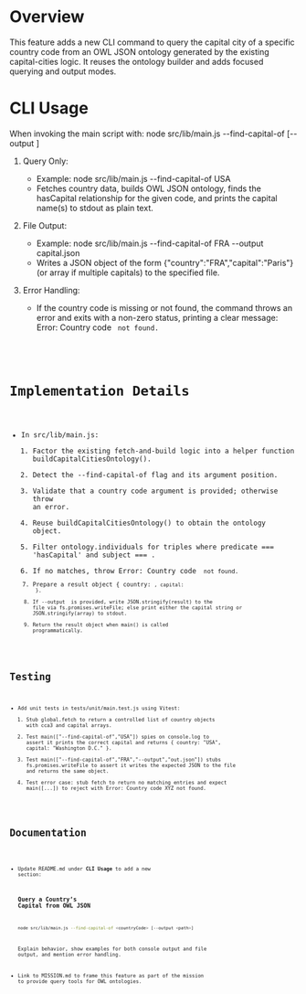 # Overview

This feature adds a new CLI command to query the capital city of a specific country code from an OWL JSON ontology generated by the existing capital-cities logic. It reuses the ontology builder and adds focused querying and output modes.

# CLI Usage

When invoking the main script with:
  node src/lib/main.js --find-capital-of <countryCode> [--output <path>]

1. Query Only:
   - Example: node src/lib/main.js --find-capital-of USA
   - Fetches country data, builds OWL JSON ontology, finds the hasCapital relationship for the given code, and prints the capital name(s) to stdout as plain text.

2. File Output:
   - Example: node src/lib/main.js --find-capital-of FRA --output capital.json
   - Writes a JSON object of the form {"country":"FRA","capital":"Paris"} (or array if multiple capitals) to the specified file.

3. Error Handling:
   - If the country code is missing or not found, the command throws an error and exits with a non-zero status, printing a clear message: Error: Country code <code> not found.

# Implementation Details

- In src/lib/main.js:
  1. Factor the existing fetch-and-build logic into a helper function buildCapitalCitiesOntology().
  2. Detect the --find-capital-of flag and its argument position.
  3. Validate that a country code argument is provided; otherwise throw an error.
  4. Reuse buildCapitalCitiesOntology() to obtain the ontology object.
  5. Filter ontology.individuals for triples where predicate === 'hasCapital' and subject === <countryCode>.
  6. If no matches, throw Error: Country code <code> not found.
  7. Prepare a result object { country: <code>, capital: <string or array> }.
  8. If --output <path> is provided, write JSON.stringify(result) to the file via fs.promises.writeFile; else print either the capital string or JSON.stringify(array) to stdout.
  9. Return the result object when main() is called programmatically.

# Testing

- Add unit tests in tests/unit/main.test.js using Vitest:
  1. Stub global.fetch to return a controlled list of country objects with cca3 and capital arrays.
  2. Test main(["--find-capital-of","USA"]) spies on console.log to assert it prints the correct capital and returns { country: "USA", capital: "Washington D.C." }.
  3. Test main(["--find-capital-of","FRA","--output","out.json"]) stubs fs.promises.writeFile to assert it writes the expected JSON to the file and returns the same object.
  4. Test error case: stub fetch to return no matching entries and expect main([...]) to reject with Error: Country code XYZ not found.

# Documentation

- Update README.md under **CLI Usage** to add a new section:
  ### Query a Country’s Capital from OWL JSON
  ```bash
  node src/lib/main.js --find-capital-of <countryCode> [--output <path>]
  ```
  Explain behavior, show examples for both console output and file output, and mention error handling.

- Link to MISSION.md to frame this feature as part of the mission to provide query tools for OWL ontologies.